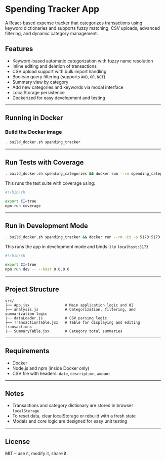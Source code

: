 # Spending Tracker App

A React-based expense tracker that categorizes transactions using keyword dictionaries and supports fuzzy matching, CSV uploads, advanced filtering, and dynamic category management.

## Features

- Keyword-based automatic categorization with fuzzy name resolution
- Inline editing and deletion of transactions
- CSV upload support with bulk import handling
- Boolean query filtering (supports `AND`, `OR`, `NOT`)
- Summary view by category
- Add new categories and keywords via modal interface
- LocalStorage persistence
- Dockerized for easy development and testing

---

## Running in Docker

### Build the Docker image

```bash
. build_docker.sh spending_tracker
````

---

## Run Tests with Coverage

```bash
. build_docker.sh spending_categories && docker run --rm spending_categories ./run_tests.sh
```

This runs the test suite with coverage using:

```bash
#!/bin/sh

export CI=true
npm run coverage
```

---

## Run in Development Mode

```bash
. build_docker.sh spending_tracker && docker run --rm -it -p 5173:5173 spending_tracker ./run_dev.sh
```

This runs the app in development mode and binds it to `localhost:5173`.

```bash
#!/bin/sh

export CI=true
npm run dev -- --host 0.0.0.0
```

---

## Project Structure

```
src/
├── App.jsx                # Main application logic and UI
├── analysis.js            # Categorization, filtering, and summarization logic
├── dataLoader.js          # CSV parsing logic
├── TransactionTable.jsx   # Table for displaying and editing transactions
├── SummaryTable.jsx       # Category total summaries
```

---

## Requirements

* Docker
* Node.js and npm (inside Docker only)
* CSV file with headers: `date`, `description`, `amount`

---

## Notes

* Transactions and category dictionary are stored in browser `localStorage`
* To reset data, clear localStorage or rebuild with a fresh state
* Modals and core logic are designed for easy unit testing

---

## License

MIT – use it, modify it, share it.
